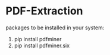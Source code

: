 # PDF-Extraction

packages to be installed in your system:
1. pip install pdfminer
2. pip install pdfminer.six
